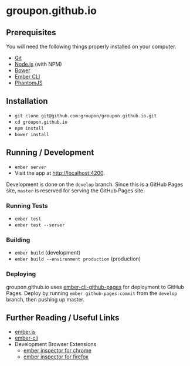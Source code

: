 # groupon.github.io

## Prerequisites

You will need the following things properly installed on your computer.

* [Git](http://git-scm.com/)
* [Node.js](http://nodejs.org/) (with NPM)
* [Bower](http://bower.io/)
* [Ember CLI](http://www.ember-cli.com/)
* [PhantomJS](http://phantomjs.org/)

## Installation

* `git clone git@github.com:groupon/groupon.github.io.git`
* `cd groupon.github.io`
* `npm install`
* `bower install`

## Running / Development

* `ember server`
* Visit the app at [http://localhost:4200](http://localhost:4200).

Development is done on the `develop` branch. Since this is a GitHub Pages site, `master` is reserved for serving the GitHub Pages site.

### Running Tests

* `ember test`
* `ember test --server`

### Building

* `ember build` (development)
* `ember build --environment production` (production)

### Deploying

groupon.github.io uses [ember-cli-github-pages](https://github.com/poetic/ember-cli-github-pages) for deployment to GitHub Pages. Deploy by running `ember github-pages:commit` from the `develop` branch, then pushing up master.

## Further Reading / Useful Links

* [ember.js](http://emberjs.com/)
* [ember-cli](http://www.ember-cli.com/)
* Development Browser Extensions
  * [ember inspector for chrome](https://chrome.google.com/webstore/detail/ember-inspector/bmdblncegkenkacieihfhpjfppoconhi)
  * [ember inspector for firefox](https://addons.mozilla.org/en-US/firefox/addon/ember-inspector/)

